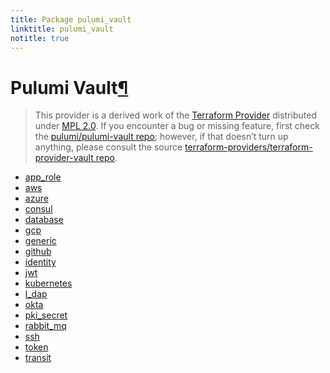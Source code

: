 ```yaml
---
title: Package pulumi_vault
linktitle: pulumi_vault
notitle: true
---
```


<div class="section" id="pulumi-vault">
<h1>Pulumi Vault<a class="headerlink" href="#pulumi-vault" title="Permalink to this headline">¶</a></h1>
<blockquote>
<div><p>This provider is a derived work of the <a class="reference external" href="https://github.com/terraform-providers/terraform-provider-vault">Terraform Provider</a> distributed under
<a class="reference external" href="https://www.mozilla.org/en-US/MPL/2.0/">MPL 2.0</a>. If you encounter a bug or missing feature, first check the
<a class="reference external" href="https://github.com/pulumi/pulumi-vault/issues">pulumi/pulumi-vault repo</a>; however, if that doesn’t turn up
anything, please consult the source <a class="reference external" href="https://github.com/terraform-providers/terraform-provider-vault/issues">terraform-providers/terraform-provider-vault repo</a>.</p>
</div></blockquote>
<div class="toctree-wrapper compound">
<ul>
<li class="toctree-l1"><a class="reference internal" href="app_role/">app_role</a></li>
<li class="toctree-l1"><a class="reference internal" href="aws/">aws</a></li>
<li class="toctree-l1"><a class="reference internal" href="azure/">azure</a></li>
<li class="toctree-l1"><a class="reference internal" href="consul/">consul</a></li>
<li class="toctree-l1"><a class="reference internal" href="database/">database</a></li>
<li class="toctree-l1"><a class="reference internal" href="gcp/">gcp</a></li>
<li class="toctree-l1"><a class="reference internal" href="generic/">generic</a></li>
<li class="toctree-l1"><a class="reference internal" href="github/">github</a></li>
<li class="toctree-l1"><a class="reference internal" href="identity/">identity</a></li>
<li class="toctree-l1"><a class="reference internal" href="jwt/">jwt</a></li>
<li class="toctree-l1"><a class="reference internal" href="kubernetes/">kubernetes</a></li>
<li class="toctree-l1"><a class="reference internal" href="l_dap/">l_dap</a></li>
<li class="toctree-l1"><a class="reference internal" href="okta/">okta</a></li>
<li class="toctree-l1"><a class="reference internal" href="pki_secret/">pki_secret</a></li>
<li class="toctree-l1"><a class="reference internal" href="rabbit_mq/">rabbit_mq</a></li>
<li class="toctree-l1"><a class="reference internal" href="ssh/">ssh</a></li>
<li class="toctree-l1"><a class="reference internal" href="token/">token</a></li>
<li class="toctree-l1"><a class="reference internal" href="transit/">transit</a></li>
</ul>
</div>
</div>
